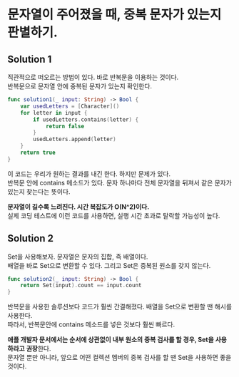 # 문자열이 주어졌을 때, 중복 문자가 있는지 판별하기.  
   
## Solution 1   
직관적으로 떠오르는 방법이 있다. 바로 반복문을 이용하는 것이다.   
반복문으로 문자열 안에 중복된 문자가 있는지 확인한다.   
```swift
func solution1(_ input: String) -> Bool {
    var usedLetters = [Character]()
    for letter in input {
        if usedLetters.contains(letter) {
            return false
        }
        usedLetters.append(letter)
    }
    return true
}
```   
이 코드는 우리가 원하는 결과를 내긴 한다. 하지만 문제가 있다.   
반복문 안에 contains 메소드가 있다. 문자 하나마다 전체 문자열을 뒤져서 같은 문자가 있는지 찾는다는 뜻이다.     

**문자열이 길수록 느려진다. 시간 복잡도가 O(N^2)이다.**       
실제 코딩 테스트에 이런 코드를 사용하면, 실행 시간 초과로 탈락할 가능성이 높다.   
   
    
## Solution 2   
Set을 사용해보자. 문자열은 문자의 집합, 즉 배열이다.   
배열을 바로 Set으로 변환할 수 있다. 그리고 Set은 중복된 원소를 갖지 않는다.   
```swift
func solution2(_ input: String) -> Bool {
    return Set(input).count == input.count
}
```   
반복문을 사용한 솔루션보다 코드가 훨씬 간결해졌다. 배열을 Set으로 변환할 땐 해시를 사용한다.   
따라서, 반복문안에 contains 메소드를 넣은 것보다 훨씬 빠르다.   
   
**애플 개발자 문서에서는 순서에 상관없이 내부 원소의 중복 검사를 할 경우, Set을 사용하라고 권장**한다.   
문자열 뿐만 아니라, 앞으로 어떤 컬렉션 멤버의 중복 검사를 할 땐 Set을 사용하면 좋을 것이다.
